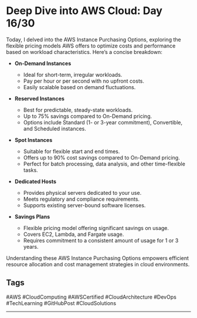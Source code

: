 # Deep Dive into AWS Cloud: Day 16/30

Today, I delved into the AWS Instance Purchasing Options, exploring the flexible pricing models AWS offers to optimize costs and performance based on workload characteristics. Here’s a concise breakdown:

- **On-Demand Instances**
  - Ideal for short-term, irregular workloads.
  - Pay per hour or per second with no upfront costs.
  - Easily scalable based on demand fluctuations.

- **Reserved Instances**
  - Best for predictable, steady-state workloads.
  - Up to 75% savings compared to On-Demand pricing.
  - Options include Standard (1- or 3-year commitment), Convertible, and Scheduled instances.

- **Spot Instances**
  - Suitable for flexible start and end times.
  - Offers up to 90% cost savings compared to On-Demand pricing.
  - Perfect for batch processing, data analysis, and other time-flexible tasks.

- **Dedicated Hosts**
  - Provides physical servers dedicated to your use.
  - Meets regulatory and compliance requirements.
  - Supports existing server-bound software licenses.

- **Savings Plans**
  - Flexible pricing model offering significant savings on usage.
  - Covers EC2, Lambda, and Fargate usage.
  - Requires commitment to a consistent amount of usage for 1 or 3 years.

Understanding these AWS Instance Purchasing Options empowers efficient resource allocation and cost management strategies in cloud environments.

## Tags
#AWS #CloudComputing #AWSCertified #CloudArchitecture #DevOps #TechLearning #GitHubPost #CloudSolutions

---
